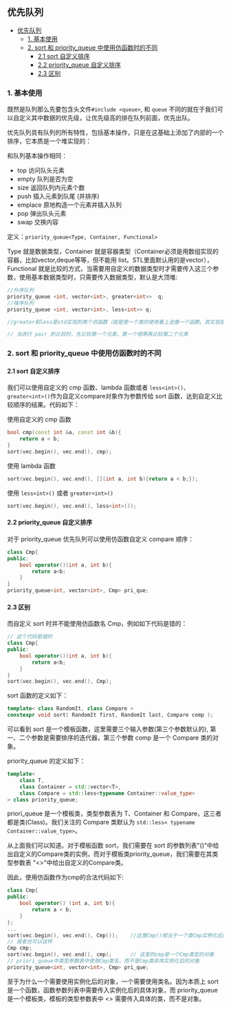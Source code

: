 ## 优先队列

- [优先队列](#优先队列)
  - [1. 基本使用](#1-基本使用)
  - [2. sort 和 priority_queue 中使用仿函数时的不同](#2-sort-和-priority_queue-中使用仿函数时的不同)
    - [2.1 sort 自定义排序](#21-sort-自定义排序)
    - [2.2 priority_queue 自定义排序](#22-priority_queue-自定义排序)
    - [2.3 区别](#23-区别)

### 1. 基本使用

既然是队列那么先要包含头文件`#include <queue>`, 和 `queue` 不同的就在于我们可以自定义其中数据的优先级，让优先级高的排在队列前面，优先出队。

优先队列具有队列的所有特性，包括基本操作，只是在这基础上添加了内部的一个排序，它本质是一个堆实现的：

和队列基本操作相同：

- top 访问队头元素
- empty 队列是否为空
- size 返回队列内元素个数
- push 插入元素到队尾 (并排序)
- emplace 原地构造一个元素并插入队列
- pop 弹出队头元素
- swap 交换内容

定义：`priority_queue<Type, Container, Functional>`

Type 就是数据类型，Container 就是容器类型（Container必须是用数组实现的容器，比如vector,deque等等，但不能用 list。STL里面默认用的是vector），Functional 就是比较的方式，当需要用自定义的数据类型时才需要传入这三个参数，使用基本数据类型时，只需要传入数据类型，默认是大顶堆:

```c++
//升序队列
priority_queue <int, vector<int>, greater<int>>  q;
//降序队列
priority_queue <int, vector<int>, less<int>> q;

//greater和less是std实现的两个仿函数（就是使一个类的使用看上去像一个函数。其实现就是类中实现一个operator()，这个类就有了类似函数的行为，就是一个仿函数类了）

// 当进行 pair 的比较时，先比较第一个元素，第一个相等再比较第二个元素
```

### 2. sort 和 priority_queue 中使用仿函数时的不同

#### 2.1 sort 自定义排序

我们可以使用自定义的 cmp 函数、lambda 函数或者 `less<int>()`、`greater<int>()`作为自定义compare对象作为参数传给 sort 函数，达到自定义比较顺序的结果。代码如下：

使用自定义的 cmp 函数

```c++
bool cmp(const int &a, const int &b){
    return a < b;
}
sort(vec.begin(), vec.end(), cmp);
```

使用 lambda 函数

```c++
sort(vec.begin(), vec.end(), [](int a, int b){return a < b;});
```

使用 `less<int>()` 或者 `greater<int>()`

```c++
sort(vec.begin(), vec.end(), less<int>());
```

#### 2.2 priority_queue 自定义排序

对于 priority_queue 优先队列可以使用仿函数自定义 compare 顺序：

```c++
class Cmp{
public:
    bool operator()(int a, int b){
        return a<b;
    }
}
priority_queue<int, vector<int>, Cmp> pri_que;
```

#### 2.3 区别

而自定义 sort 时并不能使用仿函数名 Cmp，例如如下代码是错的：

```c++
// 这个代码是错的
class Cmp{
public:
    bool operator()(int a, int b){
        return a<b;
    }
}
sort(vec.begin(), vec.end(), Cmp);
```

sort 函数的定义如下：

```c++
template< class RandomIt, class Compare >
constexpr void sort( RandomIt first, RandomIt last, Compare comp );
```

可以看到 sort 是一个模板函数，这里需要三个输入参数(第三个参数默认的), 第一、二个参数是需要排序的迭代器，第三个参数 comp 是一个 Compare 类的对象。

priority_queue 的定义如下：

```c++
template<
    class T,
    class Container = std::vector<T>,
    class Compare = std::less<typename Container::value_type>
> class priority_queue;
```

priori_queue 是一个模板类，类型参数表为 T、Container 和 Compare，这三者都是类(Class)。我们关注的 Compare 类默认为 `std::less< typename Container::value_type>`。

从上面我们可以知道。对于模板函数 sort，我们需要在 sort 的参数列表"()"中给出自定义的Compare类的实例，而对于模板类priority_queue，我们需要在其类型参数表 "<>"中给出自定义的Compare类。

因此，使用仿函数作为cmp的合法代码如下:

```c++
class Cmp{
public:
    bool operator() (int a, int b){
        return a < b;
    }
};
...
sort(vec.begin(), vec.end(), Cmp());    //这里Cmp()相当于一个类Cmp实例化后的对象
// 或者也可以这样
Cmp cmp;
sort(vec.begin(), vec.end(), cmp);      // 这里的cmp是一个Cmp类型的对象
// priori_queue中类型参数表中使用Cmp类名，而不是Cmp类具体实例化后的对象
priority_queue<int, vector<int>, Cmp> pri_que; 
```

至于为什么一个需要使用实例化后的对象，一个需要使用类名。因为本质上 sort 是一个函数，函数参数列表中需要传入实例化后的具体对象，而 priority_queue 是一个模板类，模板的类型参数表中 <> 需要传入具体的类，而不是对象。
